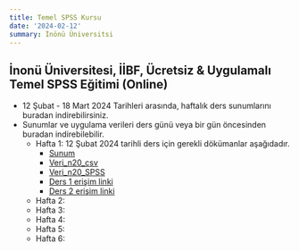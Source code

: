 ```yaml
---
title: Temel SPSS Kursu
date: '2024-02-12'
summary: İnönü Üniversitsi
---
```



## İnonü Üniversitesi, İİBF, Ücretsiz & Uygulamalı Temel SPSS Eğitimi (Online)
* 12 Şubat - 18 Mart 2024 Tarihleri arasında, haftalık ders sunumlarını buradan indirebilirsiniz.
* Sunumlar ve uygulama verileri ders günü veya bir gün öncesinden buradan indirebilebilir.
    * Hafta 1: 12 Şubat 2024 tarihli ders için gerekli dökümanlar aşağıdadır. 
    	* [Sunum](Presentation1.pdf)
    	* [Veri_n20_csv](veri_n20.csv)
	    * [Veri_n20_SPSS](veri_n20.sav)
	    * [Ders 1 erişim linki](https://drive.google.com/file/d/1jtnQiVN22a04edWJfHJhgZBJIUI3RcBJ/view?usp=sharing)
	    * [Ders 2 erişim linki](https://drive.google.com/file/d/19xHDcxsjsvKWK26MeYGUjU2oLRgTlGOK/view?usp=sharing)
    * Hafta 2: 
    * Hafta 3: 
    * Hafta 4: 
    * Hafta 5: 
    * Hafta 6:

